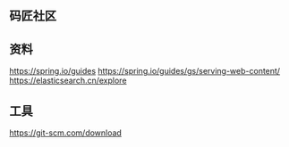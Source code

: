 ## 码匠社区

## 资料
https://spring.io/guides
https://spring.io/guides/gs/serving-web-content/
https://elasticsearch.cn/explore


## 工具
https://git-scm.com/download
